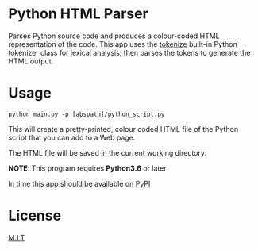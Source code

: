 # Python HTML Parser

Parses Python source code and produces a colour-coded HTML representation of the code. 
This app uses the <a href="https://docs.python.org/3/library/tokenize.html">tokenize</a> 
built-in Python tokenizer class for lexical analysis, then parses the tokens to generate 
the HTML output.

# Usage

<code>python main.py -p [abspath]/python_script.py</code>

This will create a pretty-printed, colour coded HTML file of the Python script that you
can add to a Web page.

The HTML file will be saved in the current working directory.

<b>NOTE</b>: This program requires <b>Python3.6</b> or later 

In time this app should be available on <a href="https://pypi.org/">PyPI</a>

# License

<a href="https://github.com/sedexdev/python_html_parser/blob/main/LICENSE">M.I.T</a>
